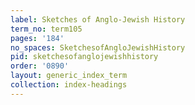 ```yaml
---
label: Sketches of Anglo-Jewish History
term_no: term105
pages: '184'
no_spaces: SketchesofAngloJewishHistory
pid: sketchesofanglojewishhistory
order: '0890'
layout: generic_index_term
collection: index-headings
---
```

